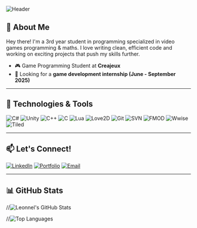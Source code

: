 ![Header](https://capsule-render.vercel.app/api?type=waving&height=200&color=gradient&text=Leonnel%20Hammel%20|%20Game%20Developer&fontSize=45)

## 👋 About Me

Hey there! I'm a 3rd year student in programming specialized in video games programming & maths. I love writing clean, efficient code and working on exciting projects that push my skills further.

- 🎮 Game Programming Student at **Creajeux**
- 🚀 Looking for a **game development internship (June - September 2025)**

---

## 🔧 Technologies & Tools

![C#](https://img.shields.io/badge/-C%23-239120?style=for-the-badge&logo=csharp&logoColor=white)
![Unity](https://img.shields.io/badge/-Unity-100000?style=for-the-badge&logo=unity&logoColor=white)
![C++](https://img.shields.io/badge/-C++-00599C?style=for-the-badge&logo=cplusplus&logoColor=white)
![C](https://img.shields.io/badge/-C-A8B9CC?style=for-the-badge&logo=c&logoColor=white)
![Lua](https://img.shields.io/badge/-Lua-2C2D72?style=for-the-badge&logo=lua&logoColor=white)
![Love2D](https://img.shields.io/badge/-Love2D-FF69B4?style=for-the-badge&logo=love&logoColor=white)
![Git](https://img.shields.io/badge/-Git-F05032?style=for-the-badge&logo=git&logoColor=white)
![SVN](https://img.shields.io/badge/-SVN-809CC9?style=for-the-badge&logo=subversion&logoColor=white)
![FMOD](https://img.shields.io/badge/-FMOD-000000?style=for-the-badge&logo=fmod&logoColor=white)
![Wwise](https://img.shields.io/badge/-Wwise-002F6C?style=for-the-badge&logo=wwise&logoColor=white)
![Tiled](https://img.shields.io/badge/-Tiled-FFD700?style=for-the-badge&logo=tiled&logoColor=black)

---

## 📫 Let's Connect!

[![LinkedIn](https://img.shields.io/badge/-LinkedIn-0A66C2?style=for-the-badge&logo=linkedin&logoColor=white)](https://www.linkedin.com/in/leohaml/)
[![Portfolio](https://img.shields.io/badge/-Portfolio-ff5722?style=for-the-badge&logo=web&logoColor=white)](https://www.lhammel.com)
[![Email](https://img.shields.io/badge/-Email-D14836?style=for-the-badge&logo=gmail&logoColor=white)](mailto:leonnelhml@gmail.com)

---

## 📊 GitHub Stats

//![Leonnel's GitHub Stats](https://github-readme-stats.vercel.app/api?username=Leoleonmiel&show_icons=true&theme=radical)

//![Top Languages](https://github-readme-stats.vercel.app/api/top-langs/?username=Leoleonmiel&hide=html&layout=compact&theme=radical)




